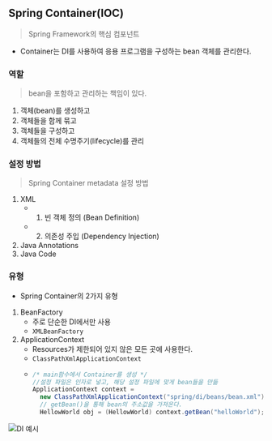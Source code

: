 ## Spring Container(IOC)
>Spring Framework의 핵심 컴포넌트
- Container는 DI를 사용하여 응용 프로그램을 구성하는 bean 객체를 관리한다.
### 역할
> bean을 포함하고 관리하는 책임이 있다.
1. 객체(bean)를 생성하고
2. 객체들을 함께 묶고
3. 객체들을 구성하고
4. 객체들의 전체 수명주기(lifecycle)를 관리

### 설정 방법
> Spring Container metadata 설정 방법
1. XML
    - 1) 빈 객체 정의 (Bean Definition)
    - 2) 의존성 주입 (Dependency Injection)
2. Java Annotations
3. Java Code

### 유형
- Spring Container의 2가지 유형
1. BeanFactory
    - 주로 단순한 DI에서만 사용
    - ```XMLBeanFactory```
2. ApplicationContext
    - Resources가 제한되어 있지 않은 모든 곳에 사용한다.
    - ```ClassPathXmlApplicationContext```
    - ```java
      /* main함수에서 Container를 생성 */
      //설정 파일은 인자로 넣고, 해당 설정 파일에 맞게 bean들을 만듦
      ApplicationContext context = 
        new ClassPathXmlApplicationContext("spring/di/beans/bean.xml");
        // getBean()을 통해 bean의 주소값을 가져온다.
        HellowWorld obj = (HellowWorld) context.getBean("helloWorld");
      ```

![DI 예시](https://user-images.githubusercontent.com/60641307/82870635-453a7f00-9f6b-11ea-864a-3f216de2d270.png)
